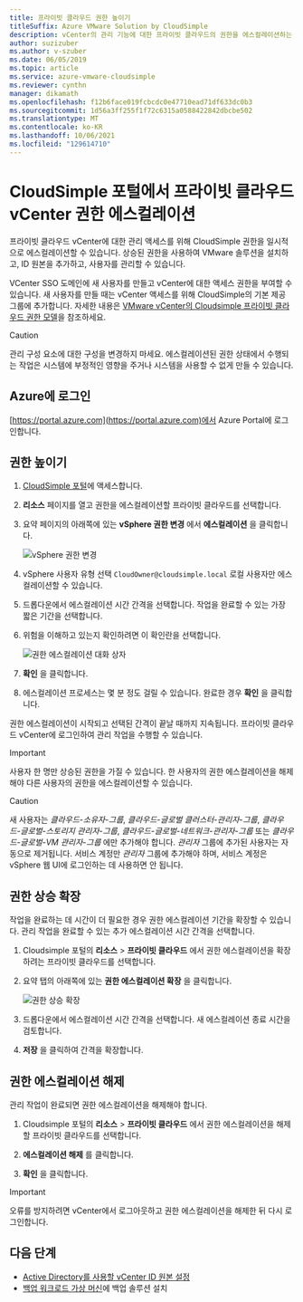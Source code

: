 ```yaml
---
title: 프라이빗 클라우드 권한 높이기
titleSuffix: Azure VMware Solution by CloudSimple
description: vCenter의 관리 기능에 대한 프라이빗 클라우드의 권한을 에스컬레이션하는 방법에 대해 설명합니다.
author: suzizuber
ms.author: v-szuber
ms.date: 06/05/2019
ms.topic: article
ms.service: azure-vmware-cloudsimple
ms.reviewer: cynthn
manager: dikamath
ms.openlocfilehash: f12b6face019fcbcdc0e47710ead71df633dc0b3
ms.sourcegitcommit: 1d56a3ff255f1f72c6315a0588422842dbcbe502
ms.translationtype: MT
ms.contentlocale: ko-KR
ms.lasthandoff: 10/06/2021
ms.locfileid: "129614710"
---
```

# <a name="escalate-private-cloud-vcenter-privileges-from-the-cloudsimple-portal"></a>CloudSimple 포털에서 프라이빗 클라우드 vCenter 권한 에스컬레이션

프라이빗 클라우드 vCenter에 대한 관리 액세스를 위해 CloudSimple 권한을 일시적으로 에스컬레이션할 수 있습니다.  상승된 권한을 사용하여 VMware 솔루션을 설치하고, ID 원본을 추가하고, 사용자를 관리할 수 있습니다.

VCenter SSO 도메인에 새 사용자를 만들고 vCenter에 대한 액세스 권한을 부여할 수 있습니다.  새 사용자를 만들 때는 vCenter 액세스를 위해 CloudSimple의 기본 제공 그룹에 추가합니다.  자세한 내용은 [VMware vCenter의 Cloudsimple 프라이빗 클라우드 권한 모델](./learn-private-cloud-permissions.md)을 참조하세요.

> [!CAUTION]
> 관리 구성 요소에 대한 구성을 변경하지 마세요. 에스컬레이션된 권한 상태에서 수행되는 작업은 시스템에 부정적인 영향을 주거나 시스템을 사용할 수 없게 만들 수 있습니다.

## <a name="sign-in-to-azure"></a>Azure에 로그인

[https://portal.azure.com](https://portal.azure.com)에서 Azure Portal에 로그인합니다.

## <a name="escalate-privileges"></a>권한 높이기

1. [CloudSimple 포털](access-cloudsimple-portal.md)에 액세스합니다.

2. **리소스** 페이지를 열고 권한을 에스컬레이션할 프라이빗 클라우드를 선택합니다.

3. 요약 페이지의 아래쪽에 있는 **vSphere 권한 변경** 에서 **에스컬레이션** 을 클릭합니다.

    ![vSphere 권한 변경](media/escalate-private-cloud-privilege.png)

4. vSphere 사용자 유형 선택  `CloudOwner@cloudsimple.local` 로컬 사용자만 에스컬레이션할 수 있습니다.

5. 드롭다운에서 에스컬레이션 시간 간격을 선택합니다. 작업을 완료할 수 있는 가장 짧은 기간을 선택합니다.

6. 위험을 이해하고 있는지 확인하려면 이 확인란을 선택합니다.

    ![권한 에스컬레이션 대화 상자](media/escalate-private-cloud-privilege-dialog.png)

7. **확인** 을 클릭합니다.

8. 에스컬레이션 프로세스는 몇 분 정도 걸릴 수 있습니다. 완료한 경우 **확인** 을 클릭합니다.

권한 에스컬레이션이 시작되고 선택된 간격이 끝날 때까지 지속됩니다.  프라이빗 클라우드 vCenter에 로그인하여 관리 작업을 수행할 수 있습니다.

> [!IMPORTANT]
> 사용자 한 명만 상승된 권한을 가질 수 있습니다.  한 사용자의 권한 에스컬레이션을 해제해야 다른 사용자의 권한을 에스컬레이션할 수 있습니다.

> [!CAUTION]
> 새 사용자는 *클라우드-소유자-그룹*, *클라우드-글로벌 클러스터-관리자-그룹*, *클라우드-글로벌-스토리지 관리자-그룹*, *클라우드-글로벌-네트워크-관리자-그룹* 또는 *클라우드-글로벌-VM 관리자-그룹* 에만 추가해야 합니다.  *관리자* 그룹에 추가된 사용자는 자동으로 제거됩니다.  서비스 계정만 *관리자* 그룹에 추가해야 하며, 서비스 계정은 vSphere 웹 UI에 로그인하는 데 사용하면 안 됩니다.

## <a name="extend-privilege-escalation"></a>권한 상승 확장

작업을 완료하는 데 시간이 더 필요한 경우 권한 에스컬레이션 기간을 확장할 수 있습니다.  관리 작업을 완료할 수 있는 추가 에스컬레이션 시간 간격을 선택합니다.

1. Cloudsimple 포털의 **리소스** > **프라이빗 클라우드** 에서 권한 에스컬레이션을 확장하려는 프라이빗 클라우드를 선택합니다.

2. 요약 탭의 아래쪽에 있는 **권한 에스컬레이션 확장** 을 클릭합니다.

    ![권한 상승 확장](media/de-escalate-private-cloud-privilege.png)

3. 드롭다운에서 에스컬레이션 시간 간격을 선택합니다. 새 에스컬레이션 종료 시간을 검토합니다.

4. **저장** 을 클릭하여 간격을 확장합니다.

## <a name="de-escalate-privileges"></a>권한 에스컬레이션 해제

관리 작업이 완료되면 권한 에스컬레이션을 해제해야 합니다.  

1. Cloudsimple 포털의 **리소스** > **프라이빗 클라우드** 에서 권한 에스컬레이션을 해제할 프라이빗 클라우드를 선택합니다.

2. **에스컬레이션 해제** 를 클릭합니다.

3. **확인** 을 클릭합니다.

> [!IMPORTANT]
> 오류를 방지하려면 vCenter에서 로그아웃하고 권한 에스컬레이션을 해제한 뒤 다시 로그인합니다.

## <a name="next-steps"></a>다음 단계

* [Active Directory를 사용할 vCenter ID 원본 설정](./set-vcenter-identity.md)
* [백업 워크로드 가상 머신](./backup-workloads-veeam.md)에 백업 솔루션 설치
